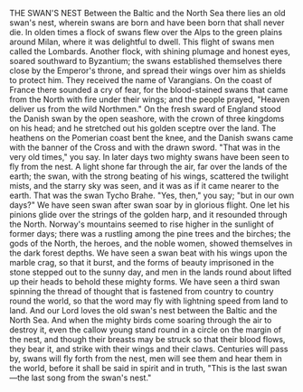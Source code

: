 THE SWAN'S NEST
Between
the
Baltic
and
the
North
Sea
there
lies
an
old
swan's
nest,
wherein
swans
are
born
and
have
been
born
that
shall
never
die.
In
olden
times
a
flock
of
swans
flew
over
the
Alps
to
the
green
plains
around
Milan,
where
it
was
delightful
to
dwell.
This
flight
of
swans
men
called
the
Lombards.
Another
flock,
with
shining
plumage
and
honest
eyes,
soared
southward
to
Byzantium;
the
swans
established
themselves
there
close
by
the
Emperor's
throne,
and
spread
their
wings
over
him
as
shields
to
protect
him.
They
received
the
name
of
Varangians.
On
the
coast
of
France
there
sounded
a
cry
of
fear,
for
the
blood-stained
swans
that
came
from
the
North
with
fire
under
their
wings;
and
the
people
prayed,
"Heaven
deliver
us
from
the
wild
Northmen."
On
the
fresh
sward
of
England
stood
the
Danish
swan
by
the
open
seashore,
with
the
crown
of
three
kingdoms
on
his
head;
and
he
stretched
out
his
golden
sceptre
over
the
land.
The
heathens
on
the
Pomerian
coast
bent
the
knee,
and
the
Danish
swans
came
with
the
banner
of
the
Cross
and
with
the
drawn
sword.
"That
was
in
the
very
old
times,"
you
say.
In
later
days
two
mighty
swans
have
been
seen
to
fly
from
the
nest.
A
light
shone
far
through
the
air,
far
over
the
lands
of
the
earth;
the
swan,
with
the
strong
beating
of
his
wings,
scattered
the
twilight
mists,
and
the
starry
sky
was
seen,
and
it
was
as
if
it
came
nearer
to
the
earth.
That
was
the
swan
Tycho
Brahe.
"Yes,
then,"
you
say;
"but
in
our
own
days?"
We
have
seen
swan
after
swan
soar
by
in
glorious
flight.
One
let
his
pinions
glide
over
the
strings
of
the
golden
harp,
and
it
resounded
through
the
North.
Norway's
mountains
seemed
to
rise
higher
in
the
sunlight
of
former
days;
there
was
a
rustling
among
the
pine
trees
and
the
birches;
the
gods
of
the
North,
the
heroes,
and
the
noble
women,
showed
themselves
in
the
dark
forest
depths.
We
have
seen
a
swan
beat
with
his
wings
upon
the
marble
crag,
so
that
it
burst,
and
the
forms
of
beauty
imprisoned
in
the
stone
stepped
out
to
the
sunny
day,
and
men
in
the
lands
round
about
lifted
up
their
heads
to
behold
these
mighty
forms.
We
have
seen
a
third
swan
spinning
the
thread
of
thought
that
is
fastened
from
country
to
country
round
the
world,
so
that
the
word
may
fly
with
lightning
speed
from
land
to
land.
And
our
Lord
loves
the
old
swan's
nest
between
the
Baltic
and
the
North
Sea.
And
when
the
mighty
birds
come
soaring
through
the
air
to
destroy
it,
even
the
callow
young
stand
round
in
a
circle
on
the
margin
of
the
nest,
and
though
their
breasts
may
be
struck
so
that
their
blood
flows,
they
bear
it,
and
strike
with
their
wings
and
their
claws.
Centuries
will
pass
by,
swans
will
fly
forth
from
the
nest,
men
will
see
them
and
hear
them
in
the
world,
before
it
shall
be
said
in
spirit
and
in
truth,
"This
is
the
last
swan—the
last
song
from
the
swan's
nest."
